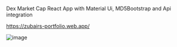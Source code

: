 Dex Market Cap React App with Material Ui, MD5Bootstrap and Api integration

https://zubairs-portfolio.web.app/

![image](https://user-images.githubusercontent.com/70833594/147684887-fc160bd4-69ad-4f67-9975-f27fe0909f84.png)
